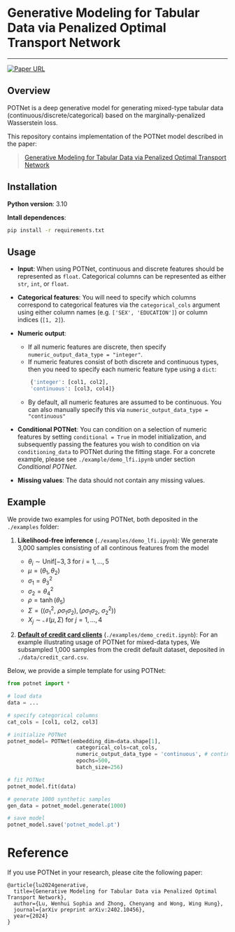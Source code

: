# Generative Modeling for Tabular Data via Penalized Optimal Transport Network

---

<p align="left">
  <a href="https://arxiv.org/abs/2402.10456">
    <img alt="Paper URL" src="https://img.shields.io/badge/arxiv-2402.10456-orange">
  </a>
</p>


## Overview <br />

POTNet is a deep generative model for generating mixed-type tabular data (continuous/discrete/categorical) based on the marginally-penalized Wasserstein loss. 

This repository contains implementation of the POTNet model described in the paper:

> [Generative Modeling for Tabular Data via Penalized Optimal Transport Network<br>](https://arxiv.org/abs/2402.10456)

## Installation <br />

**Python version**: 3.10

**Intall dependences**:
```bash
pip install -r requirements.txt
```

## Usage

* **Input**: When using POTNet, continuous and discrete features should be represented as `float`. Categorical columns can be represented as either `str`, `int`, or `float`. 

* **Categorical features**: You will need to specify which columns correspond to categorical features via the `categorical_cols` argument using either column names (e.g. `['SEX', 'EDUCATION']`) or column indices (`[1, 2]`).

* **Numeric output**: 
    * If all numeric features are discrete, then specify `numeric_output_data_type = "integer"`.
    * If numeric features consist of both discrete and continuous types, then you need to specify each numeric feature type using a `dict`:
    ```python
        {'integer': [col1, col2], 
        'continuous': [col3, col4]}
    ```
    * By default, all numeric features are assumed to be continuous. You can also manually specify this via `numeric_output_data_type = "continuous"`

* **Conditional POTNet**: You can condition on a selection of numeric features by setting `conditional = True` in model initialization, and subsequently passing the features you wish to condition on via `conditioning_data` to POTNet during the fitting stage. For a concrete example, please see `./example/demo_lfi.ipynb` under section *Conditional POTNet*.

* **Missing values**: The data should not contain any missing values. 

## Example

We provide two examples for using POTNet, both deposited in the `./examples` folder:

1. **Likelihood-free inference** (`./examples/demo_lfi.ipynb`): We generate 3,000 samples consisting of all continous features from the model
    * $\theta_i \sim \mathrm{Unif}[-3, 3$ for $i = 1, \dots, 5$
    * $\mu = (\theta_1, \theta_2)$
    * $\sigma_1 = \theta_3^2$
    * $\sigma_2 = \theta_4^2$
    * $\rho = \tanh(\theta_5)$ 
    * $\Sigma = ((\sigma_1^2, ~\rho \sigma_1 \sigma_2 ), (\rho \sigma_1 \sigma_2, ~\sigma_2^2))$
    * $X_j \sim \mathcal{N}(\mu, \Sigma)$ for $j = 1, \dots, 4$

2. **[Default of credit card clients](https://archive.ics.uci.edu/dataset/350/default+of+credit+card+clients)** (`./examples/demo_credit.ipynb`): For an example illustrating usage of POTNet for mixed-data types, We subsampled 1,000 samples from the credit default dataset, deposited in `./data/credit_card.csv`.


Below, we provide a simple template for using POTNet:

```python
from potnet import *

# load data
data = ...

# specify categorical columns
cat_cols = [col1, col2, col3]

# initialize POTNet
potnet_model= POTNet(embedding_dim=data.shape[1],
                      categorical_cols=cat_cols,
                      numeric_output_data_type = 'continuous', # continuous data
                      epochs=500,
                      batch_size=256)

# fit POTNet
potnet_model.fit(data)

# generate 1000 synthetic samples
gen_data = potnet_model.generate(1000)

# save model
potnet_model.save('potnet_model.pt')
```

# Reference

If you use POTNet in your research, please cite the following paper:

```
@article{lu2024generative,
  title={Generative Modeling for Tabular Data via Penalized Optimal Transport Network},
  author={Lu, Wenhui Sophia and Zhong, Chenyang and Wong, Wing Hung},
  journal={arXiv preprint arXiv:2402.10456},
  year={2024}
}
```
